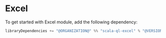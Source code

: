 # Excel

To get started with Excel module, add the following dependency:

```scala
libraryDependencies += "@ORGANIZATION@" %% "scala-ql-excel" % "@VERSION@"
```